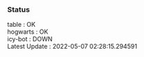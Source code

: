 ### Status


table : OK  
hogwarts : OK  
icy-bot : DOWN  
Latest Update : 2022-05-07 02:28:15.294591
